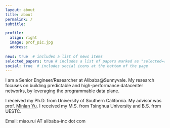 ```yaml
---
layout: about
title: about
permalink: /
subtitle: 

profile:
  align: right
  image: prof_pic.jpg
  address: 
    
news: true  # includes a list of news items
selected_papers: true # includes a list of papers marked as "selected={true}"
social: true  # includes social icons at the bottom of the page
---
```



I am a Senior Engineer/Researcher at Alibaba@Sunnyvale. My research focuses on building predictable and high-performance datacenter networks, by leveraging the programmable data plane.

I received my Ph.D. from University of Southern California. My advisor was prof. <a href="http://minlanyu.seas.harvard.edu/">Minlan Yu<a>. I received my M.S. from Tsinghua University and B.S. from UESTC.

Email: miao.rui AT alibaba-inc dot com